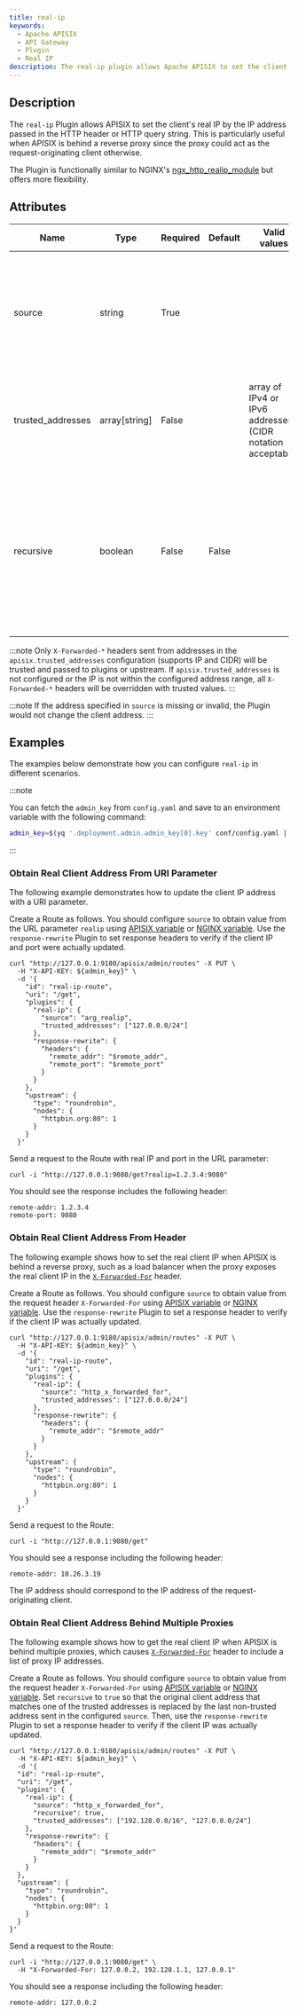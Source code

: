 ```yaml
---
title: real-ip
keywords:
  - Apache APISIX
  - API Gateway
  - Plugin
  - Real IP
description: The real-ip plugin allows Apache APISIX to set the client's real IP by the IP address passed in the HTTP header or HTTP query string.
---
```


<!--
#
# Licensed to the Apache Software Foundation (ASF) under one or more
# contributor license agreements.  See the NOTICE file distributed with
# this work for additional information regarding copyright ownership.
# The ASF licenses this file to You under the Apache License, Version 2.0
# (the "License"); you may not use this file except in compliance with
# the License.  You may obtain a copy of the License at
#
#     http://www.apache.org/licenses/LICENSE-2.0
#
# Unless required by applicable law or agreed to in writing, software
# distributed under the License is distributed on an "AS IS" BASIS,
# WITHOUT WARRANTIES OR CONDITIONS OF ANY KIND, either express or implied.
# See the License for the specific language governing permissions and
# limitations under the License.
#
-->

<head>
  <link rel="canonical" href="https://docs.api7.ai/hub/real-ip" />
</head>

## Description

The `real-ip` Plugin allows APISIX to set the client's real IP by the IP address passed in the HTTP header or HTTP query string. This is particularly useful when APISIX is behind a reverse proxy since the proxy could act as the request-originating client otherwise.

The Plugin is functionally similar to NGINX's [ngx_http_realip_module](https://nginx.org/en/docs/http/ngx_http_realip_module.html) but offers more flexibility.

## Attributes

| Name      | Type    | Required | Default | Valid values   | Description   |
|-----------|---------|----------|---------|----------------|---------------|
| source    | string  | True      |     |    |A built-in [APISIX variable](https://apisix.apache.org/docs/apisix/apisix-variable/) or [NGINX variable](https://nginx.org/en/docs/varindex.html), such as `http_x_forwarded_for` or `arg_realip`. The variable value should be a valid IP address that represents the client's real IP address, with an optional port.|
| trusted_addresses | array[string] | False |     | array of IPv4 or IPv6 addresses (CIDR notation acceptable)  | Trusted addresses that are known to send correct replacement addresses. This configuration sets the [`set_real_ip_from`](https://nginx.org/en/docs/http/ngx_http_realip_module.html#set_real_ip_from) directive. |
| recursive  | boolean | False |  False   |    | If false, replace the original client address that matches one of the trusted addresses by the last address sent in the configured `source`.<br />If true, replace the original client address that matches one of the trusted addresses by the last non-trusted address sent in the configured `source`. |

:::note
Only `X-Forwarded-*` headers sent from addresses in the `apisix.trusted_addresses` configuration (supports IP and CIDR) will be trusted and passed to plugins or upstream. If `apisix.trusted_addresses` is not configured or the IP is not within the configured address range, all `X-Forwarded-*` headers will be overridden with trusted values.
:::

:::note
If the address specified in `source` is missing or invalid, the Plugin would not change the client address.
:::

## Examples

The examples below demonstrate how you can configure `real-ip` in different scenarios.

:::note

You can fetch the `admin_key` from `config.yaml` and save to an environment variable with the following command:

```bash
admin_key=$(yq '.deployment.admin.admin_key[0].key' conf/config.yaml | sed 's/"//g')
```

:::

### Obtain Real Client Address From URI Parameter

The following example demonstrates how to update the client IP address with a URI parameter.

Create a Route as follows. You should configure `source` to obtain value from the URL parameter `realip` using [APISIX variable](https://apisix.apache.org/docs/apisix/apisix-variable/) or [NGINX variable](https://nginx.org/en/docs/varindex.html). Use the `response-rewrite` Plugin to set response headers to verify if the client IP and port were actually updated.

```shell
curl "http://127.0.0.1:9180/apisix/admin/routes" -X PUT \
  -H "X-API-KEY: ${admin_key}" \
  -d '{
    "id": "real-ip-route",
    "uri": "/get",
    "plugins": {
      "real-ip": {
        "source": "arg_realip",
        "trusted_addresses": ["127.0.0.0/24"]
      },
      "response-rewrite": {
        "headers": {
          "remote_addr": "$remote_addr",
          "remote_port": "$remote_port"
        }
      }
    },
    "upstream": {
      "type": "roundrobin",
      "nodes": {
        "httpbin.org:80": 1
      }
    }
  }'
```

Send a request to the Route with real IP and port in the URL parameter:

```shell
curl -i "http://127.0.0.1:9080/get?realip=1.2.3.4:9080"
```

You should see the response includes the following header:

```text
remote-addr: 1.2.3.4
remote-port: 9080
```

### Obtain Real Client Address From Header

The following example shows how to set the real client IP when APISIX is behind a reverse proxy, such as a load balancer when the proxy exposes the real client IP in the [`X-Forwarded-For`](https://developer.mozilla.org/en-US/docs/Web/HTTP/Headers/X-Forwarded-For) header.

Create a Route as follows. You should configure `source` to obtain value from the request header `X-Forwarded-For` using [APISIX variable](https://apisix.apache.org/docs/apisix/apisix-variable/) or [NGINX variable](https://nginx.org/en/docs/varindex.html). Use the `response-rewrite` Plugin to set a response header to verify if the client IP was actually updated.

```shell
curl "http://127.0.0.1:9180/apisix/admin/routes" -X PUT \
  -H "X-API-KEY: ${admin_key}" \
  -d '{
    "id": "real-ip-route",
    "uri": "/get",
    "plugins": {
      "real-ip": {
        "source": "http_x_forwarded_for",
        "trusted_addresses": ["127.0.0.0/24"]
      },
      "response-rewrite": {
        "headers": {
          "remote_addr": "$remote_addr"
        }
      }
    },
    "upstream": {
      "type": "roundrobin",
      "nodes": {
        "httpbin.org:80": 1
      }
    }
  }'
```

Send a request to the Route:

```shell
curl -i "http://127.0.0.1:9080/get"
```

You should see a response including the following header:

```text
remote-addr: 10.26.3.19
```

The IP address should correspond to the IP address of the request-originating client.

### Obtain Real Client Address Behind Multiple Proxies

The following example shows how to get the real client IP when APISIX is behind multiple proxies, which causes [`X-Forwarded-For`](https://developer.mozilla.org/en-US/docs/Web/HTTP/Headers/X-Forwarded-For) header to include a list of proxy IP addresses.

Create a Route as follows. You should configure `source` to obtain value from the request header `X-Forwarded-For` using [APISIX variable](https://apisix.apache.org/docs/apisix/apisix-variable/) or [NGINX variable](https://nginx.org/en/docs/varindex.html). Set `recursive` to `true` so that the original client address that matches one of the trusted addresses is replaced by the last non-trusted address sent in the configured `source`. Then, use the `response-rewrite` Plugin to set a response header to verify if the client IP was actually updated.

```shell
curl "http://127.0.0.1:9180/apisix/admin/routes" -X PUT \
  -H "X-API-KEY: ${admin_key}" \
  -d '{
  "id": "real-ip-route",
  "uri": "/get",
  "plugins": {
    "real-ip": {
      "source": "http_x_forwarded_for",
      "recursive": true,
      "trusted_addresses": ["192.128.0.0/16", "127.0.0.0/24"]
    },
    "response-rewrite": {
      "headers": {
        "remote_addr": "$remote_addr"
      }
    }
  },
  "upstream": {
    "type": "roundrobin",
    "nodes": {
      "httpbin.org:80": 1
    }
  }
}'
```

Send a request to the Route:

```shell
curl -i "http://127.0.0.1:9080/get" \
  -H "X-Forwarded-For: 127.0.0.2, 192.128.1.1, 127.0.0.1"
```

You should see a response including the following header:

```text
remote-addr: 127.0.0.2
```
